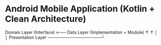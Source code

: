 # Android Mobile Application (Kotlin + Clean Architecture)

Domain Layer (Interface) ←── Data Layer (Implementation + Module)
      ↑                              ↑
      │                              │
Presentation Layer ──────────────────┘


